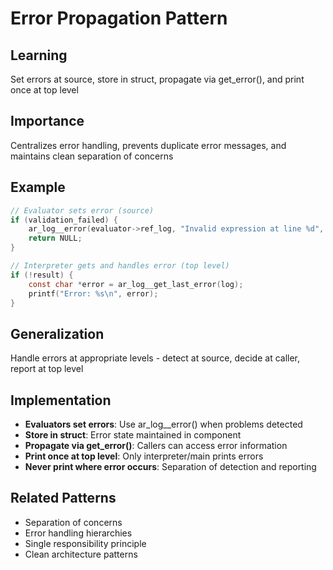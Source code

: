 # Error Propagation Pattern

## Learning
Set errors at source, store in struct, propagate via get_error(), and print once at top level

## Importance
Centralizes error handling, prevents duplicate error messages, and maintains clean separation of concerns

## Example
```c
// Evaluator sets error (source)
if (validation_failed) {
    ar_log__error(evaluator->ref_log, "Invalid expression at line %d", line);
    return NULL;
}

// Interpreter gets and handles error (top level)
if (!result) {
    const char *error = ar_log__get_last_error(log);
    printf("Error: %s\n", error);
}
```

## Generalization
Handle errors at appropriate levels - detect at source, decide at caller, report at top level

## Implementation
- **Evaluators set errors**: Use ar_log__error() when problems detected
- **Store in struct**: Error state maintained in component
- **Propagate via get_error()**: Callers can access error information
- **Print once at top level**: Only interpreter/main prints errors
- **Never print where error occurs**: Separation of detection and reporting

## Related Patterns
- Separation of concerns
- Error handling hierarchies
- Single responsibility principle
- Clean architecture patterns